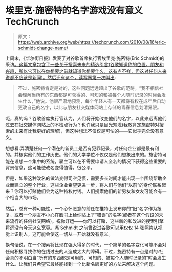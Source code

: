# 埃里克·施密特的名字游戏没有意义 TechCrunch

> 原文：<https://web.archive.org/web/https://techcrunch.com/2010/08/16/eric-schmidt-change-name/>

上周末，《华尔街日报》发表了对谷歌首席执行官埃里克·施密特(Eric Schmidt)的采访[。这篇文章包含了一些关于搜索未来的精选引言(谷歌知道你的位置、朋友和兴趣，所以它可以在你想要之前就知道你想要什么，这有点不祥，但这对任何人来说都不应该是新闻)。然后还有这个，读写网第一次](https://web.archive.org/web/20221007224945/http://online.wsj.com/article/SB10001424052748704901104575423294099527212.html)[叫出](https://web.archive.org/web/20221007224945/http://www.readwriteweb.com/archives/google_ceo_suggests_you_change_your_name_to_escape.php):

> 不过，施密特肯定是对的，这些问题远远超出了谷歌的范畴。“我不相信社会理解当所有的东西都是可获得的、可知的和被每个人随时记录的时候会发生什么，”他说。他很严肃地预测，每个年轻人有一天都将有权在成年后自动更改自己的名字，以此与朋友社交媒体网站上存储的青春信息划清界限。

呃，真的吗？谷歌首席执行官认为，人们将开始改变他们的名字，以此来远离他们过去在社交媒体网站上的不检点行为？也许我只是目光短浅(我敢肯定施密特对搜索的未来有比我更好的理解)，但这种想法不仅仅是可怕的——它似乎完全没有意义。

想想看:弄清楚任何一个潜在的新员工是否有犯罪记录，对任何企业都是最有利的。并核实他们的工作历史。他们的大学学位不仅仅是他们想象出来的。施密特可能在设想一个集中的系统，雇主可以在不需要申请人全名的情况下获得这些重要的背景信息，这可能使改名变得值得。很公平。

但是，如果这种改名的做法变得司空见惯，需要多长时间才能出现一个围绕帮助企业而建立的整个行业，这些企业希望更进一步，将人们与他们“以前”的身份联系起来？你可以打赌他们会为这种特权付钱。人们搜索他们的新男友和女友可能会有一个相当大的市场。

然后，总有一种可能性，一个心怀恶意的前任在推特上发布你的“旧”名字作为报复，或者一个朋友不小心在脸书上给你贴上了“错误”的名字(或者在这个假设的未来流行的任何社交网络)。祝你好运——你可以打赌，这些新的和改进的搜索引擎将远没有今天这么宽容。*和* Schmidt 之前曾[说过](https://web.archive.org/web/20221007224945/http://www.readwriteweb.com/archives/google_ceo_schmidt_people_arent_ready_for_the_tech.php)谷歌可以用仅仅 14 张照片从视觉上识别人，这可能会使这一切从一开始就没有意义。

换句话说，在一个搜索将比现在强大得多的时代，一个简单的名字变化可能不会对任何积极寻找你的在线过去的人造成太大的障碍。不过，施密特有一点是对的:社会真的不明白当“所有的东西都是可用的、可知的、被每个人随时记录的”时会发生什么。让我们只希望它最终能找到一个比新名牌更好的方法来解决这个问题。
